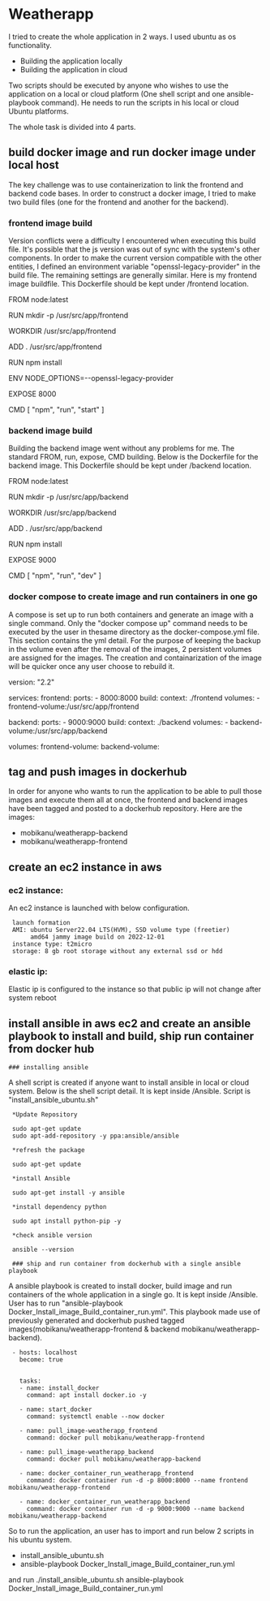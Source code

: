 # Weatherapp

I tried to create the whole application in 2 ways. I used ubuntu as os functionality. 

 * Building the application locally
 * Building the application in cloud  
 
Two scripts should be executed by anyone who wishes to use the application on a local or cloud platform (One shell script and one ansible-playbook command). He needs to run the scripts in his local or cloud Ubuntu platforms.   

The whole task is divided into 4 parts.

## build docker image and run docker image under local host

The key challenge was to use containerization to link the frontend and backend code bases. In order to construct a docker image, I tried to make two build files (one for the frontend and another for the backend).

 ### frontend image build
 
Version conflicts were a difficulty I encountered when executing this build file. It's possible that the js version was out of sync with the system's other components. In order to make the current version compatible with the other entities, I defined an environment variable "openssl-legacy-provider" in the build file. The remaining settings are generally similar. Here is my frontend image buildfile. This Dockerfile should be kept under /frontend location.
 
 FROM node:latest

 RUN mkdir -p /usr/src/app/frontend
 
 WORKDIR /usr/src/app/frontend
 
 ADD . /usr/src/app/frontend
 
 RUN npm install
 
 ENV NODE_OPTIONS=--openssl-legacy-provider
 
 EXPOSE 8000

 CMD [ "npm", "run", "start" ]
 
 ### backend image build
 
Building the backend image went without any problems for me. The standard FROM, run, expose, CMD building. Below is the Dockerfile for the backend image. This Dockerfile should be kept under /backend location. 
 
 FROM node:latest

 RUN mkdir -p /usr/src/app/backend
 
 WORKDIR /usr/src/app/backend
 
 ADD . /usr/src/app/backend
 
 RUN npm install
 
 EXPOSE 9000
 
 CMD [ "npm", "run", "dev" ]

 
 ### docker compose to create image and run containers in one go 
 
A compose is set up to run both containers and generate an image with a single command. Only the "docker compose up" command needs to be executed by the user in thesame directory as the docker-compose.yml file. This section contains the yml detail. For the purpose of keeping the backup in the volume even after the removal of the images, 2 persistent volumes are assigned for the images. The creation and containarization of the image will be quicker once any user choose to rebuild it. 
 
 version: "2.2"

 services:
   frontend:
     ports:
       - 8000:8000
     build:
       context: ./frontend
     volumes:
       - frontend-volume:/usr/src/app/frontend
 
   backend:
     ports:
       - 9000:9000
     build:
       context: ./backend
     volumes:
       - backend-volume:/usr/src/app/backend
 
 volumes:
   frontend-volume:
   backend-volume:

## tag and push images in dockerhub

In order for anyone who wants to run the application to be able to pull those images and execute them all at once, the frontend and backend images have been tagged and posted to a dockerhub repository. Here are the images:

 * mobikanu/weatherapp-backend
 * mobikanu/weatherapp-frontend

## create an ec2 instance in aws

 ### ec2 instance:

An ec2 instance is launched with below configuration. 
 
     launch formation 
     AMI: ubuntu Server22.04 LTS(HVM), SSD volume type (freetier)
          amd64 jammy image build on 2022-12-01
     instance type: t2micro
     storage: 8 gb root storage without any external ssd or hdd
  
 ### elastic ip:

Elastic ip is configured to the instance so that public ip will not change after system reboot
   

## install ansible in aws ec2 and create an ansible playbook to install and build, ship run container from docker hub
    
	### installing ansible
	
A shell script is created if anyone want to install ansible in local or cloud system. Below is the shell script detail. It is kept inside /Ansible. Script is "install_ansible_ubuntu.sh"
    
     *Update Repository
    
     sudo apt-get update
     sudo apt-add-repository -y ppa:ansible/ansible
     
     *refresh the package
     
     sudo apt-get update
     
     *install Ansible
     
     sudo apt-get install -y ansible
     
     *install dependency python
     
     sudo apt install python-pip -y
     
     *check ansible version
     
     ansible --version
	 
	 ### ship and run container from dockerhub with a single ansible playbook
	 
A ansible playbook is created to install docker, build image and run containers of the whole application in a single go. It is kept inside /Ansible. User has to run "ansible-playbook Docker_Install_image_Build_container_run.yml". This playbook made use of previously generated and dockerhub pushed tagged images(mobikanu/weatherapp-frontend & backend mobikanu/weatherapp-backend).
	 
	 - hosts: localhost
       become: true
       
       
       tasks:
       - name: install_docker
         command: apt install docker.io -y
       
       - name: start_docker
         command: systemctl enable --now docker
       
       - name: pull_image-weatherapp_frontend
         command: docker pull mobikanu/weatherapp-frontend
      
       - name: pull_image-weatherapp_backend
         command: docker pull mobikanu/weatherapp-backend
       
       - name: docker_container_run_weatherapp_frontend
         command: docker container run -d -p 8000:8000 --name frontend mobikanu/weatherapp-frontend
      
       - name: docker_container_run_weatherapp_backend
         command: docker container run -d -p 9000:9000 --name backend mobikanu/weatherapp-backend
		 

So to run the application, an user has to import and run below 2 scripts in his ubuntu system. 
 * install_ansible_ubuntu.sh
 * ansible-playbook Docker_Install_image_Build_container_run.yml
 
and run 
 ./install_ansible_ubuntu.sh
   ansible-playbook Docker_Install_image_Build_container_run.yml
 



 
